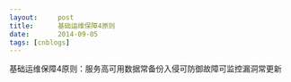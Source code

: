 ```yaml
---
layout:     post
title:      基础运维保障4原则
date:       2014-09-05
tags: [cnblogs]
---
```

基础运维保障4原则：服务高可用数据常备份入侵可防御故障可监控漏洞常更新
